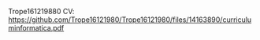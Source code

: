 Trope161219880 CV:
https://github.com/Trope16121980/Trope16121980/files/14163890/curriculuminformatica.pdf
<!--
**Trope16121980/Trope16121980** is a ✨ _special_ ✨ repository because its `README.md` (this file) appears on your GitHub profile.
[curriculuminformatica.pdf](https://github.com/Trope16121980/Trope16121980/files/14163890/curriculuminformatica.pdf)
